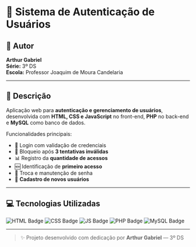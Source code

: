 # 🧠 Sistema de Autenticação de Usuários

## 👤 Autor
**Arthur Gabriel**  
**Série:** 3º DS  
**Escola:** Professor Joaquim de Moura Candelaria  

---

## 📝 Descrição
Aplicação web para **autenticação e gerenciamento de usuários**, desenvolvida com **HTML, CSS e JavaScript** no front-end, **PHP** no back-end e **MySQL** como banco de dados.  

Funcionalidades principais:  
- 🔐 Login com validação de credenciais  
- 🚫 Bloqueio após **3 tentativas inválidas**  
- 📊 Registro da **quantidade de acessos**  
- 🆕 Identificação de **primeiro acesso**  
- 🔄 Troca e manutenção de senha  
- 👤 **Cadastro de novos usuários**

---

## 💻 Tecnologias Utilizadas

![HTML Badge](https://img.shields.io/badge/HTML5-E34F26?style=flat-square&logo=html5&logoColor=white)
![CSS Badge](https://img.shields.io/badge/CSS3-1572B6?style=flat-square&logo=css3&logoColor=white)
![JS Badge](https://img.shields.io/badge/JavaScript-F7DF1E?style=flat-square&logo=javascript&logoColor=black)
![PHP Badge](https://img.shields.io/badge/PHP-777BB4?style=flat-square&logo=php&logoColor=white)
![MySQL Badge](https://img.shields.io/badge/MySQL-4479A1?style=flat-square&logo=mysql&logoColor=white)

---

> ✨ Projeto desenvolvido com dedicação por **Arthur Gabriel** — 3º DS
